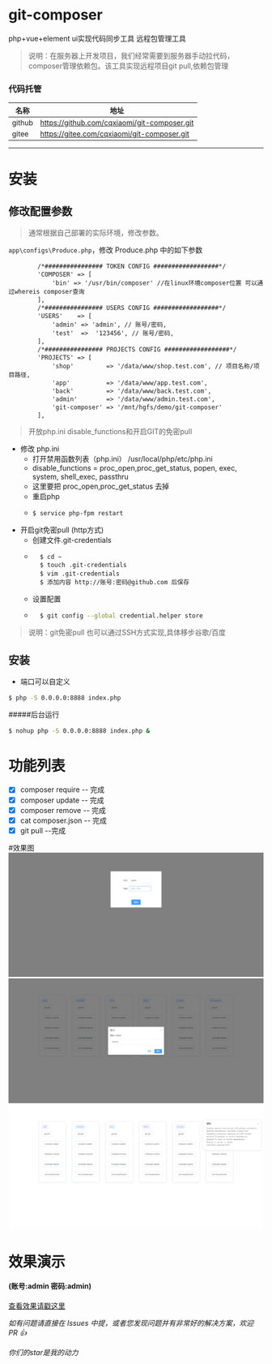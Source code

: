 # git-composer

php+vue+element ui实现代码同步工具 远程包管理工具

>说明：在服务器上开发项目，我们经常需要到服务器手动拉代码，composer管理依赖包。该工具实现远程项目git pull,依赖包管理
### 代码托管
| 名称   | 地址                                       |
| ------ | ----------------------------------------- |
| github |https://github.com/cqxiaomi/git-composer.git|
| gitee  |https://gitee.com/cqxiaomi/git-composer.git |

---

#  安装
## 修改配置参数

> 通常根据自己部署的实际环境，修改参数。

`app\configs\Produce.php`，修改 Produce.php 中的如下参数

```
        /*################ TOKEN CONFIG ##################*/
        'COMPOSER' => [
            'bin' => '/usr/bin/composer' //在linux环境composer位置 可以通过whereis composer查询  
        ],
        /*################ USERS CONFIG ##################*/
        'USERS'    => [
            'admin' => 'admin', // 账号/密码,
            'test'  =>  '123456', // 账号/密码,
        ],
        /*################ PROJECTS CONFIG ##################*/
        'PROJECTS' => [
            'shop'         => '/data/www/shop.test.com', // 项目名称/项目路径,
            'app'          => '/data/www/app.test.com',
            'back'         => '/data/www/back.test.com',
            'admin'        => '/data/www/admin.test.com',
            'git-composer' => '/mnt/hgfs/demo/git-composer'
        ],
```
> 开放php.ini disable_functions和开启GIT的免密pull

- 修改 php.ini
  + 打开禁用函数列表（php.ini） /usr/local/php/etc/php.ini
  + disable_functions = proc_open,proc_get_status, popen, exec, system, shell_exec, passthru
  + 这里要把 proc_open,proc_get_status 去掉
  + 重启php
  + ```bash
    $ service php-fpm restart 
    ```
- 开启git免密pull (http方式)
   + 创建文件.git-credentials
   + ```bash
       $ cd ~
       $ touch .git-credentials
       $ vim .git-credentials
       $ 添加内容 http://账号:密码@github.com 后保存
     ```
   + 设置配置
   + ```bash
       $ git config --global credential.helper store 
     ```
>说明：git免密pull 也可以通过SSH方式实现,具体移步谷歌/百度

## 安装 
- 端口可以自定义
```bash
$ php -S 0.0.0.0:8888 index.php 
```
#####后台运行
```bash
$ nohup php -S 0.0.0.0:8888 index.php &
```
# 功能列表

- [x] composer require -- 完成
- [x] composer update -- 完成
- [x] composer remove -- 完成
- [x] cat composer.json -- 完成
- [x] git pull --完成

#效果图
![](001.png)
![](002.png)
![](003.png)
# 效果演示

#### (账号:admin 密码:admin)

[查看效果请戳这里](http://106.12.178.138:1008/)

*如有问题请直接在 Issues 中提，或者您发现问题并有非常好的解决方案，欢迎 PR 👍*

*你们的star是我的动力*
